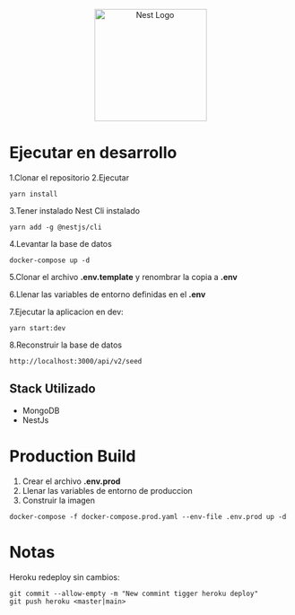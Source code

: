 <p align="center">
  <a href="http://nestjs.com/" target="blank"><img src="https://nestjs.com/img/logo-small.svg" width="200" alt="Nest Logo" /></a>
</p>

# Ejecutar en desarrollo 
1.Clonar el repositorio
2.Ejecutar

```
yarn install
```

3.Tener instalado Nest Cli instalado

```
yarn add -g @nestjs/cli
```

4.Levantar la base de datos
```
docker-compose up -d
```

5.Clonar el archivo __.env.template__ y renombrar la copia a __.env__

6.Llenar las variables de entorno definidas en el __.env__

7.Ejecutar la aplicacion en dev:
```
yarn start:dev
```

8.Reconstruir la base de datos

```
http://localhost:3000/api/v2/seed
```


## Stack Utilizado
* MongoDB
* NestJs

# Production Build
1. Crear el archivo __.env.prod__
2. Llenar las variables de entorno de produccion
3. Construir la imagen
```
docker-compose -f docker-compose.prod.yaml --env-file .env.prod up -d
```



# Notas
Heroku redeploy sin cambios:
```
git commit --allow-empty -m "New commint tigger heroku deploy"
git push heroku <master|main>
```
